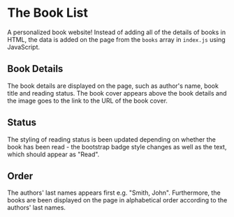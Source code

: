 # The Book List

A personalized book website! Instead of adding all of the details of books in HTML, the data is added on the page from the `books` array in `index.js` using JavaScript.

## Book Details

The book details are displayed on the page, such as author's name, book title and reading status. The book cover appears above the book details and the image goes to the link to the URL of the book cover.

## Status

The styling of reading status is been updated depending on whether the book has been read - the bootstrap badge style changes as well as the text, which should appear as "Read".

## Order

The authors' last names appears first e.g. "Smith, John". Furthermore, the books are been displayed on the page in alphabetical order according to the authors' last names.
